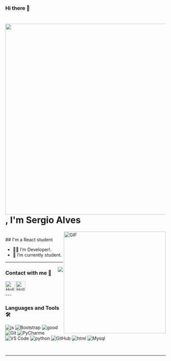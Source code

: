 ### Hi there 👋
# <img width="600px" src="https://gblobscdn.gitbook.com/assets%2F-LKbpNQDFNJap9OTDSt6%2F-LQREfC7GUqPbGRmeAux%2F-LQRF9dT7G220-aFU38g%2FFor-Loop-(Large-0.8).gif?alt=media&token=6758e361-d14b-49e4-8777-1575315873a1" /> , I'm Sergio Alves

<img align="right" alt="GIF" height="320px" src="https://media.giphy.com/media/du3J3cXyzhj75IOgvA/giphy.gif" />
 <br>
## I'm a React student

- 👨‍💻 I’m Developer!.
- 🌱 I’m currently student.

---

<img align="right" src="http://estruyf-github.azurewebsites.net/api/VisitorHit?user=Sergio81alves&repo=Sergio81alves&countColorcountColor&countColor=%237B1E7B"/>

### Contact with me 📝
[<img align="left" alt="HollowWizard | LinkedIn" height="30px" src="https://upload.wikimedia.org/wikipedia/commons/0/06/Linkedin_circle_black-512.png"/>][linkedin]
[<img align="left" alt="HollowWizard | Instagram" height="30px" src="https://img.freepik.com/free-psd/3d-rounded-square-with-glossy-instagram-logo_125540-1539.jpg?t=st=1657115909~exp=1657116509~hmac=bdfe44dab9f4213090ea2463a58de394cfd866de98179987b1a5347a8b48223b&w=740" />][instagram]

<br>
<br>
---

### Languages and Tools 🛠 
![js](https://img.shields.io/badge/javascript-js-black=js)
![Bootstrap](https://img.shields.io/badge/-Bootstrap-563D7C?style=flat-square&logo=Bootstrap)
![good](https://img.shields.io/badge/english-2-red=good)
![Git](https://img.shields.io/badge/-Git-%23F05032?style=flat-square&logo=git&logoColor=%23ffffff)
![PyCharme](https://img.shields.io/badge/PyCharme-1.1-black=PyCharme)
![VS Code](http://img.shields.io/badge/-VS%20Code-007ACC?style=flat-square&logo=visual-studio-code&logoColor=ffffff)
![python](https://img.shields.io/badge/python-7-lightgrey=python)
![GitHub](https://img.shields.io/badge/-GitHub-181717?style=flat-square&logo=github)
![html](https://img.shields.io/badge/Html%20%26%20-Css-Color=blue)
![Mysql](https://img.shields.io/badge/MySQL-server-red)

<br/>

---




<br/>

[instagram]: https://www.instagram.com/ceu415?r=nametag
[linkedin]: https://www.linkedin.com/in/sergio-alves-b3bb91208
